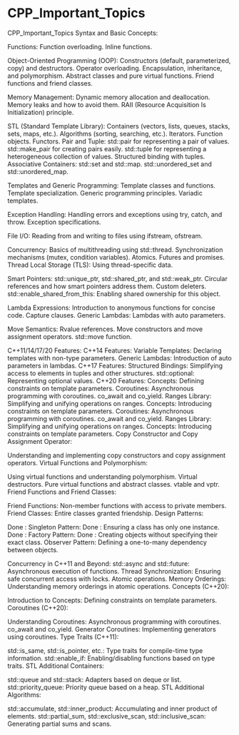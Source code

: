 # CPP_Important_Topics
CPP_Important_Topics
Syntax and Basic Concepts:


Functions:
Function overloading.
Inline functions.

Object-Oriented Programming (OOP):
Constructors (default, parameterized, copy) and destructors.
Operator overloading.
Encapsulation, inheritance, and polymorphism.
Abstract classes and pure virtual functions.
Friend functions and friend classes.

Memory Management:
Dynamic memory allocation and deallocation.
Memory leaks and how to avoid them.
RAII (Resource Acquisition Is Initialization) principle.

STL (Standard Template Library):
Containers (vectors, lists, queues, stacks, sets, maps, etc.).
Algorithms (sorting, searching, etc.).
Iterators.
Function objects.
Functors.
Pair and Tuple:
std::pair for representing a pair of values.
std::make_pair for creating pairs easily.
std::tuple for representing a heterogeneous collection of values.
Structured binding with tuples.
Associative Containers:
std::set and std::map.
std::unordered_set and std::unordered_map.

Templates and Generic Programming:
Template classes and functions.
Template specialization.
Generic programming principles.
Variadic templates.

Exception Handling:
Handling errors and exceptions using try, catch, and throw.
Exception specifications.

File I/O:
Reading from and writing to files using ifstream, ofstream.

Concurrency:
Basics of multithreading using std::thread.
Synchronization mechanisms (mutex, condition variables).
Atomics.
Futures and promises.
Thread Local Storage (TLS):
Using thread-specific data.

Smart Pointers:
std::unique_ptr, std::shared_ptr, and std::weak_ptr.
Circular references and how smart pointers address them.
Custom deleters.
std::enable_shared_from_this:
Enabling shared ownership for this object.

Lambda Expressions:
Introduction to anonymous functions for concise code.
Capture clauses.
Generic Lambdas:
Lambdas with auto parameters.

Move Semantics:
Rvalue references.
Move constructors and move assignment operators.
std::move function.

C++11/14/17/20 Features:
C++14 Features:
Variable Templates:
Declaring templates with non-type parameters.
Generic Lambdas:
Introduction of auto parameters in lambdas.
C++17 Features:
Structured Bindings:
Simplifying access to elements in tuples and other structures.
std::optional:
Representing optional values.
C++20 Features:
Concepts:
Defining constraints on template parameters.
Coroutines:
Asynchronous programming with coroutines.
co_await and co_yield.
Ranges Library:
Simplifying and unifying operations on ranges.
Concepts:
Introducing constraints on template parameters.
Coroutines:
Asynchronous programming with coroutines.
co_await and co_yield.
Ranges Library:
Simplifying and unifying operations on ranges.
Concepts:
Introducing constraints on template parameters.
Copy Constructor and Copy Assignment Operator:

Understanding and implementing copy constructors and copy assignment operators.
Virtual Functions and Polymorphism:

Using virtual functions and understanding polymorphism.
Virtual destructors.
Pure virtual functions and abstract classes.
vtable and vptr.
Friend Functions and Friend Classes:

Friend Functions:
Non-member functions with access to private members.
Friend Classes:
Entire classes granted friendship.
Design Patterns:

Done : Singleton Pattern:
Done : Ensuring a class has only one instance.
Done : Factory Pattern:
Done : Creating objects without specifying their exact class.
Observer Pattern:
Defining a one-to-many dependency between objects.

Concurrency in C++11 and Beyond:
std::async and std::future:
Asynchronous execution of functions.
Thread Synchronization:
Ensuring safe concurrent access with locks.
Atomic operations.
Memory Orderings:
Understanding memory orderings in atomic operations.
Concepts (C++20):

Introduction to Concepts:
Defining constraints on template parameters.
Coroutines (C++20):

Understanding Coroutines:
Asynchronous programming with coroutines.
co_await and co_yield.
Generator Coroutines:
Implementing generators using coroutines.
Type Traits (C++11):

std::is_same, std::is_pointer, etc.:
Type traits for compile-time type information.
std::enable_if:
Enabling/disabling functions based on type traits.
STL Additional Containers:

std::queue and std::stack:
Adapters based on deque or list.
std::priority_queue:
Priority queue based on a heap.
STL Additional Algorithms:

std::accumulate, std::inner_product:
Accumulating and inner product of elements.
std::partial_sum, std::exclusive_scan, std::inclusive_scan:
Generating partial sums and scans.